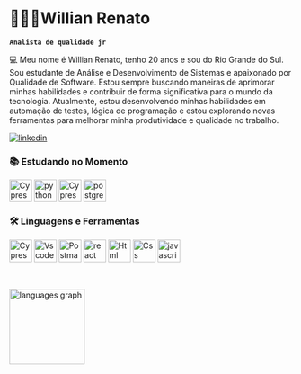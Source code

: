 # 👨🏻‍💻Willian Renato

**`Analista de qualidade jr`**

💻️ Meu nome é Willian Renato, tenho 20 anos e sou do Rio Grande do Sul.
Sou estudante de Análise e Desenvolvimento de Sistemas e apaixonado por Qualidade de Software. Estou sempre buscando maneiras de aprimorar minhas habilidades e contribuir de forma significativa para o mundo da tecnologia.
Atualmente, estou desenvolvendo minhas habilidades em automação de testes, lógica de programação e estou explorando novas ferramentas para melhorar minha produtividade e qualidade no trabalho.

[![linkedin](https://img.shields.io/badge/LinkedIn-0077B5?style=for-the-badge&logo=linkedin&logoColor=white)](https://www.linkedin.com/in/willian-renato-rodrigues-pereira-911b10200)

### 📚 Estudando no Momento
<div style="display: inline_block">
<img align="center" alt="Cypress" src="https://skillicons.dev/icons?i=cypress&theme=light" height="40" alt="cypress logo"/>
 <img align="center" alt="python" src="https://skillicons.dev/icons?i=python&theme=light" height="40" alt="python logo"/>
<img align="center" alt="Cypress" src="https://skillicons.dev/icons?i=java&theme=light" height="40" alt="java logo"/>
<img align="center" alt="postgresql" src="https://skillicons.dev/icons?i=postgresql&theme=light" height="40" alt="postgresql logo"/>



### 🛠️ Linguagens e Ferramentas

<div style="display: inline_block">
 <img align="center" alt="Cypress" src="https://skillicons.dev/icons?i=cypress&theme=light" height="40" alt="cypress logo"/>
 <img align="center" alt="Vscode" src="https://skillicons.dev/icons?i=vscode&theme=light" height="40" alt="vscode logo"/>
 <img align="center" alt="Postman" src="https://skillicons.dev/icons?i=postman&theme=light" height="40" alt="postman logo"/>
 <img align="center" alt="react" src="https://skillicons.dev/icons?i=react&theme=light" height="40" alt="react logo"/>
 <img align="center" alt="Html" src="https://skillicons.dev/icons?i=html" height="40" alt="html logo"/>
 <img align="center" alt="Css" src="https://skillicons.dev/icons?i=css" height="40" alt="css logo"/>
 <img align="center" alt="javascript" src="https://skillicons.dev/icons?i=js" height="40" alt="javascript logo"/>
 
 
          
</div><br/>

</br>


<p>
 
 <img src="https://github-readme-stats.vercel.app/api/top-langs?username=WillianRRP&locale=pt-br&hide_title=false&layout=compact&card_width=320&langs_count=8&theme=gotham&hide_border=false&order=2" height="134" alt="languages graph" />
</div>
  </p>


